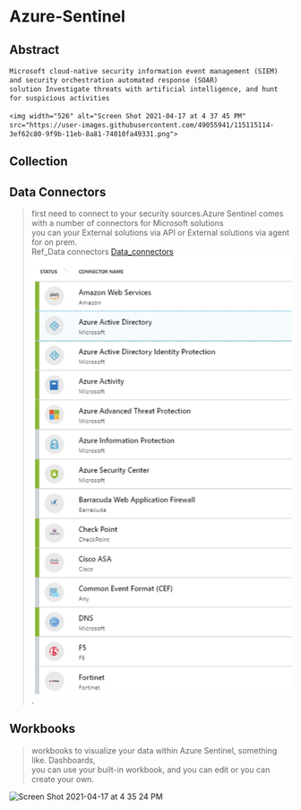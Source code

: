 Azure-Sentinel
=========

Abstract
--------
    Microsoft cloud-native security information event management (SIEM) and security orchestration automated response (SOAR) 
    solution Investigate threats with artificial intelligence, and hunt for suspicious activities    
    
    <img width="526" alt="Screen Shot 2021-04-17 at 4 37 45 PM" src="https://user-images.githubusercontent.com/49055941/115115114-3ef62c80-9f9b-11eb-8a81-74010fa49331.png">  

Collection
--------

Data Connectors
-----
  > first need to connect to your security sources.Azure Sentinel comes with a number of connectors for Microsoft solutions  
  > you can your External solutions via API or External solutions via agent for on prem.  
  > Ref_Data connectors <a href='https://docs.microsoft.com/en-us/azure/sentinel/connect-data-sources' target='_blank'>Data_connectors</a>   
![alt text](https://github.com/Maboalenen/Azure_Sentinel/blob/main/connectors.png?raw=true). 

Workbooks
----
> workbooks to visualize your data within Azure Sentinel, something like. Dashboards,  
> you can use your built-in workbook, and you can edit or you can create your own.
 
<img width="716" alt="Screen Shot 2021-04-17 at 4 35 24 PM" src="https://user-images.githubusercontent.com/49055941/115115048-ecb50b80-9f9a-11eb-8840-14b17e305be8.png">


